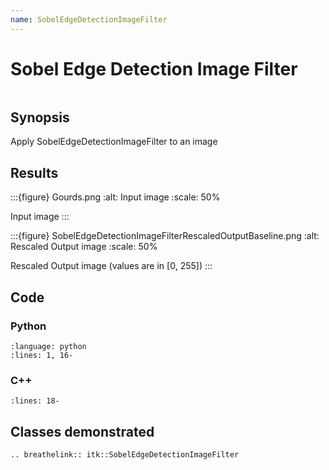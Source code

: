 ```yaml
---
name: SobelEdgeDetectionImageFilter
---
```


# Sobel Edge Detection Image Filter

```{index} single: SobelEdgeDetectionImageFilter
```

## Synopsis

Apply SobelEdgeDetectionImageFilter to an image

## Results

:::{figure} Gourds.png
:alt: Input image
:scale: 50%

Input image
:::

:::{figure} SobelEdgeDetectionImageFilterRescaledOutputBaseline.png
:alt: Rescaled Output image
:scale: 50%

Rescaled Output image (values are in \[0, 255\])
:::

## Code

### Python

```{literalinclude} Code.py
:language: python
:lines: 1, 16-
```

### C++

```{literalinclude} Code.cxx
:lines: 18-
```

## Classes demonstrated

```{eval-rst}
.. breathelink:: itk::SobelEdgeDetectionImageFilter
```
